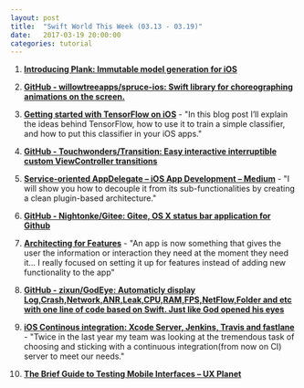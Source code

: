 ```yaml
---
layout: post
title:  "Swift World This Week (03.13 - 03.19)"
date:   2017-03-19 20:00:00
categories: tutorial
---
```


1. [**Introducing Plank: Immutable model generation for iOS**](https://medium.com/@Pinterest_Engineering/introducing-plank-immutable-model-generation-for-ios-4b2f64bda00c#.495ohw31o)

2. [**GitHub - willowtreeapps/spruce-ios: Swift library for choreographing animations on the screen.**](https://github.com/willowtreeapps/spruce-ios)

3. [**Getting started with TensorFlow on iOS**](http://machinethink.net/blog/tensorflow-on-ios/) - "In this blog post I’ll explain the ideas behind TensorFlow, how to use it to train a simple classifier, and how to put this classifier in your iOS apps."

4. [**GitHub - Touchwonders/Transition: Easy interactive interruptible custom ViewController transitions**](https://github.com/Touchwonders/Transition)

5. [**Service-oriented AppDelegate – iOS App Development – Medium**](https://medium.com/ios-os-x-development/pluggableapplicationdelegate-e50b2c5d97dd#.7y5420k8a) - "I will show you how to decouple it from its sub-functionalities by creating a clean plugin-based architecture."

6. [**GitHub - Nightonke/Gitee: Gitee, OS X status bar application for Github**](https://github.com/Nightonke/Gitee)

7. [**Architecting for Features**](https://www.natashatherobot.com/architecting-for-features/) - "An app is now something that gives the user the information or interaction they need at the moment they need it... I really focused on setting it up for features instead of adding new functionality to the app"

8. [**GitHub - zixun/GodEye: Automaticly display Log,Crash,Network,ANR,Leak,CPU,RAM,FPS,NetFlow,Folder and etc with one line of code based on Swift. Just like God opened his eyes**](https://github.com/zixun/GodEye)

9. [**iOS Continous integration: Xcode Server, Jenkins, Travis and fastlane**](http://thebugcode.github.io/ios-continous-integration-choosing-a-build-server-and-tooling/) - "Twice in the last year my team was looking at the tremendous task of choosing and sticking with a continuous integration(from now on CI) server to meet our needs."

10. [**The Brief Guide to Testing Mobile Interfaces – UX Planet**](https://uxplanet.org/the-brief-guide-to-testing-mobile-interfaces-f880b0600474#.s30gwo55e)
